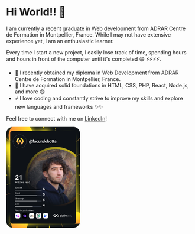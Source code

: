 # Hi World!! 👋

I am currently a recent graduate in Web development from ADRAR Centre de Formation in Montpellier, France. While I may not have extensive experience yet, I am an enthusiastic learner.

Every time I start a new project, I easily lose track of time, spending hours and hours in front of the computer until it's completed 😄 ⚡⚡⚡⚡.

- 🔭 I recently obtained my diploma in Web Development from ADRAR Centre de Formation in Montpellier, France.
- 🌱 I have acquired solid foundations in HTML, CSS, PHP, React, Node.js, and more 😄 
- ⚡ I love coding and constantly strive to improve my skills and explore new languages and frameworks ✨✨

Feel free to connect with me on [LinkedIn](https://www.linkedin.com/in/facundo-botta/)!

<a href="https://app.daily.dev/facundobotta"><img src="https://github.com/FacuBotta/FacuBotta/blob/main/devcard.svg" width="200" alt="facundo botta's Dev Card"/></a>
